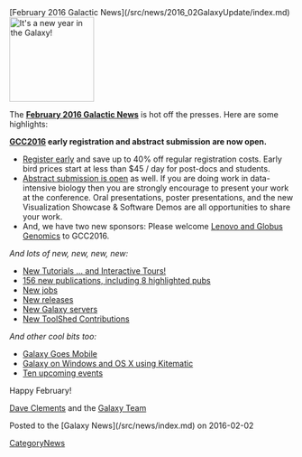 <div class='newsItemHeader'>[February 2016 Galactic News](/src/news/2016_02GalaxyUpdate/index.md)</div>

<div class='right'>
<a href='/src/GalaxyUpdates/2016_01/index.md'><img src="/src/images/GalaxyLogos/GalaxyNews.png" alt="It's a new year in the Galaxy!" width=150 /></a><br />
</div>

The **[February 2016 Galactic News](/src/GalaxyUpdates/2016_02/index.md)** is hot off the presses.  Here are some highlights:

**[GCC2016](/src/GalaxyUpdates/2016_02/index.md#gcc2016) early registration and abstract submission are now open.**  
* [Register early](/src/GalaxyUpdates/2016_02/index.md#gcc2016-early-registration-is-open) and save up to 40% off regular registration costs. Early bird prices start at less than $45 / day for post-docs and students.
* [Abstract submission is open](/src/GalaxyUpdates/2016_02/index.md#gcc2016-abstract-submission-is-open) as well. If you are doing work in data-intensive biology then you are strongly encourage to present your work at the conference.  Oral presentations, poster presentations, and the new Visualization Showcase & Software Demos are all opportunities to share your work.
* And, we have two new sponsors: Please welcome [Lenovo and Globus Genomics](/src/GalaxyUpdates/2016_02/index.md#sponsors) to GCC2016.   

*And lots of new, new, new, new:*

* [New Tutorials ... and Interactive Tours!](/src/GalaxyUpdates/2016_02/index.md#new-tutorials--and-tours) 
* [156 new publications, including 8 highlighted pubs](/src/GalaxyUpdates/2016_02/index.md#new-papers)
* [New jobs](/src/GalaxyUpdates/2016_02/index.md#whos-hiring)
* [New releases](/src/GalaxyUpdates/2016_02/index.md#releases)
* [New Galaxy servers](/src/GalaxyUpdates/2016_02/index.md#new-public-galaxy-servers)
* [New ToolShed Contributions](/src/GalaxyUpdates/2016_02/index.md#toolshed-contributions)

*And other cool bits too:*

* [Galaxy Goes Mobile](/src/GalaxyUpdates/2016_02/index.md#galaxy-goes-mobile)
* [Galaxy on Windows and OS X using Kitematic](/src/GalaxyUpdates/2016_02/index.md#galaxy-on-windows-and-os-x-using-kitematic)
* [Ten upcoming events](/src/GalaxyUpdates/2016_02/index.md#upcoming-events)

Happy February!

[Dave Clements](/src/DaveClements/index.md) and the [Galaxy Team](/src/GalaxyTeam/index.md)

<div class='newsItemFooter'>Posted to the [Galaxy News](/src/news/index.md) on 2016-02-02 </div>

[CategoryNews](/src/CategoryNews/index.md)
